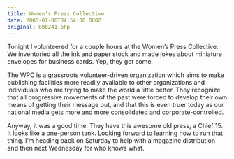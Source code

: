 ```yaml
---
title: Women’s Press Collective
date: 2005-01-06T04:54:00.000Z
original: 000241.php
---
```


Tonight I volunteered for a couple hours at the Women’s Press Collective. We inventoried all the ink and paper stock and made jokes about miniature envelopes for business cards. Yep, they got some.

The WPC is a grassroots volunteer-driven organization which aims to make publishing facilities more readily available to other organizations and individuals who are trying to make the world a little better. They recognize that all progressive movements of the past were forced to develop their own means of getting their message out, and that this is even truer today as our national media gets more and more consolidated and corporate-controlled.

Anyway, it was a good time. They have this awesome old press, a Chief 15. It looks like a one-person tank. Looking forward to learning how to run that thing. I’m heading back on Saturday to help with a magazine distribution and then next Wednesday for who knows what.
